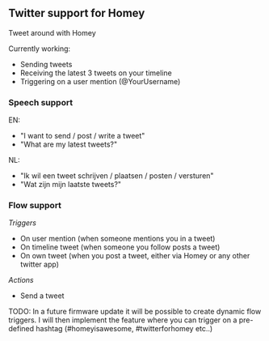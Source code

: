 ## Twitter support for Homey
Tweet around with Homey

Currently working:
- Sending tweets
- Receiving the latest 3 tweets on your timeline
- Triggering on a user mention (@YourUsername)

### Speech support
EN:
* "I want to send / post / write a tweet"
* "What are my latest tweets?"

NL:
* "Ik wil een tweet schrijven / plaatsen / posten / versturen"
* "Wat zijn mijn laatste tweets?"

### Flow support
*Triggers*
* On user mention (when someone mentions you in a tweet)
* On timeline tweet (when someone you follow posts a tweet)
* On own tweet (when you post a tweet, either via Homey or any other twitter app)

*Actions*
* Send a tweet

TODO: In a future firmware update it will be possible to create dynamic flow triggers. I will then implement the feature where you can trigger on a pre-defined hashtag (#homeyisawesome, #twitterforhomey etc..)